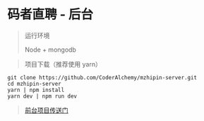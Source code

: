 # 码者直聘 - 后台

> 运行环境
>
> Node + mongodb

> 项目下载（推荐使用 yarn）

```
git clone https://github.com/CoderAlchemy/mzhipin-server.git
cd mzhipin-server
yarn | npm install
yarn dev | npm run dev
```

> [前台项目传送门](http://github.com/CoderAlchemy/mzhipin-client.git)
